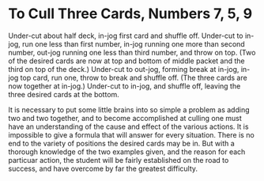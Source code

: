 # To Cull Three Cards, Numbers 7, 5, 9

Under-cut about half deck, in-jog first card and shuffle off. Under-cut to in-jog, run one less than first number, in-jog running one more than second number, out-jog running one less than third number, and throw on top. \(Two of the desired cards are now at top and bottom of middle packet and the third on top of the deck.\) Under-cut to out-jog, forming break at in-jog, in-jog top card, run one, throw to break and shuffle off. \(The three cards are now together at in-jog.\) Under-cut to in-jog, and shuffle off, leaving the three desired cards at the bottom.

It is necessary to put some little brains into so simple a problem as adding two and two together, and to become accomplished at culling one must have an understanding of the cause and effect of the various actions. It is impossible to give a formula that will answer for every situation. There is no end to the variety of positions the desired cards may be in. But with a thorough knowledge of the two examples given, and the reason for each particuar action, the student will be fairly established on the road to success, and have overcome by far the greatest difficulty.

